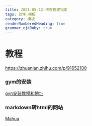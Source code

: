 ```yaml
---
title: 2021-05-12-博客搭建指南
tags: 软件,模板
category: 模板
renderNumberedHeading: true
grammar_cjkRuby: true
---
```

# 教程
https://zhuanlan.zhihu.com/p/91652100

### gym的安装
[gyn安装教程和地址](https://blog.csdn.net/yin_xing_ye/article/details/89164563)
### markdown转html的网站
[Mahua](http://mahua.jser.me/)
